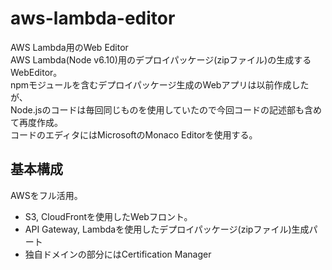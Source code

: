 # aws-lambda-editor
AWS Lambda用のWeb Editor  
AWS Lambda(Node v6.10)用のデプロイパッケージ(zipファイル)の生成するWebEditor。  
npmモジュールを含むデプロイパッケージ生成のWebアプリは以前作成したが、  
Node.jsのコードは毎回同じものを使用していたので今回コードの記述部も含めて再度作成。  
コードのエディタにはMicrosoftのMonaco Editorを使用する。

## 基本構成
AWSをフル活用。  
- S3, CloudFrontを使用したWebフロント。
- API Gateway, Lambdaを使用したデプロイパッケージ(zipファイル)生成パート
- 独自ドメインの部分にはCertification Manager
